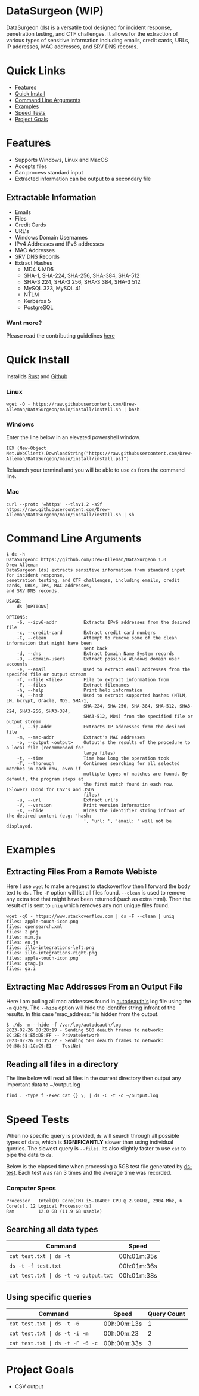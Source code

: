# DataSurgeon (WIP)
DataSurgeon (ds) is a versatile tool designed for incident response, penetration testing, and CTF challenges. It allows for the extraction of various types of sensitive information including emails, credit cards, URLs, IP addresses, MAC addresses, and SRV DNS records.

# Quick Links
* [Features](#features)
* [Quick Install](#quick-install)
* [Command Line Arguments](#command-line-arguments)
* [Examples](#examples)
* [Speed Tests](#speed-tests)
* [Project Goals](#project-goals)

# Features
* Supports Windows, Linux and MacOS
* Accepts files
* Can process standard input
* Extracted information can be output to a secondary file


## Extractable Information 
* Emails
* Files
* Credit Cards
* URL's
* Windows Domain Usernames
* IPv4 Addresses and IPv6 addresses
* MAC Addresses
* SRV DNS Records
* Extract Hashes
    - MD4 & MD5
    - SHA-1, SHA-224, SHA-256, SHA-384, SHA-512
    - SHA-3 224, SHA-3 256, SHA-3 384, SHA-3 512
    - MySQL 323, MySQL 41
    - NTLM
    - Kerberos 5
    - PostgreSQL

### Want more? 
Please read the contributing guidelines [here](https://github.com/Drew-Alleman/DataSurgeon/blob/main/CONTRIBUTING.md#adding-a-new-regex--extraction-feature)

# Quick Install
Installds 
[Rust](https://www.rust-lang.org/tools/install) and [Github](https://desktop.github.com/)
### Linux
```
wget -O - https://raw.githubusercontent.com/Drew-Alleman/DataSurgeon/main/install/install.sh | bash
```

### Windows 
Enter the line below in an elevated powershell window. 
```
IEX (New-Object Net.WebClient).DownloadString("https://raw.githubusercontent.com/Drew-Alleman/DataSurgeon/main/install/install.ps1")
```
Relaunch your terminal and you will be able to use ```ds``` from the command line.

### Mac
```
curl --proto '=https' --tlsv1.2 -sSf https://raw.githubusercontent.com/Drew-Alleman/DataSurgeon/main/install/install.sh | sh
```

# Command Line Arguments
```
$ ds -h 
DataSurgeon: https://github.com/Drew-Alleman/DataSurgeon 1.0
Drew Alleman
DataSurgeon (ds) extracts sensitive information from standard input for incident response,
penetration testing, and CTF challenges, including emails, credit cards, URLs, IPs, MAC addresses,
and SRV DNS records.

USAGE:
    ds [OPTIONS]

OPTIONS:
    -6, --ipv6-addr          Extracts IPv6 addresses from the desired file
    -c, --credit-card        Extract credit card numbers
    -C, --clean              Attempt to remove some of the clean information that might have been
                             sent back
    -d, --dns                Extract Domain Name System records
    -D, --domain-users       Extract possible Windows domain user accounts
    -e, --email              Used to extract email addresses from the specifed file or output stream
    -f, --file <file>        File to extract information from
    -F, --files              Extract filenames
    -h, --help               Print help information
    -H, --hash               Used to extract supported hashes (NTLM, LM, bcrypt, Oracle, MD5, SHA-1,
                             SHA-224, SHA-256, SHA-384, SHA-512, SHA3-224, SHA3-256, SHA3-384,
                             SHA3-512, MD4) from the specified file or output stream
    -i, --ip-addr            Extracts IP addresses from the desired file
    -m, --mac-addr           Extract's MAC addresses
    -o, --output <output>    Output's the results of the procedure to a local file (recommended for
                             large files)
    -t, --time               Time how long the operation took
    -T, --thorough           Continues searching for all selected matches in each row, even if
                             multiple types of matches are found. By default, the program stops at
                             the first match found in each row. (Slower) (Good for CSV's and JSON
                             files)
    -u, --url                Extract url's
    -V, --version            Print version information
    -X, --hide               Hides the identifier string infront of the desired content (e.g: 'hash:
                             ', 'url: ', 'email: ' will not be displayed.                          
```
# Examples
## Extracting Files From a Remote Webiste
Here I use ```wget``` to make a request to stackoverflow then I forward the body text to ```ds``` . The ```-F``` option will list all files found. ```--clean``` is used to remove any extra text that might have been returned (such as extra html). Then the result of is sent to ```uniq``` which removes any non unique files found.
```
wget -qO - https://www.stackoverflow.com | ds -F --clean | uniq                                                                                      
files: apple-touch-icon.png
files: opensearch.xml
files: 2.png
files: min.js
files: en.js
files: illo-integrations-left.png
files: illo-integrations-right.png
files: apple-touch-icon.png
files: gtag.js
files: ga.i
```

## Extracting Mac Addresses From an Output File
Here I am pulling all mac addresses found in [autodeauth's](https://github.com/Drew-Alleman/autodeauth) log file using the ```-m``` query. The ```--hide``` option will hide the identifer string infront of the results. In this case 'mac_address: ' is hidden from the output.
```
$ ./ds -m --hide -f /var/log/autodeauth/log     
2023-02-26 00:28:19 - Sending 500 deauth frames to network: BC:2E:48:E5:DE:FF -- PrivateNetwork
2023-02-26 00:35:22 - Sending 500 deauth frames to network: 90:58:51:1C:C9:E1 -- TestNet
```

## Reading all files in a directory
The line below will read all files in the current directory then output any important data to ~/output.log
```
find . -type f -exec cat {} \; | ds -C -t -o ~/output.log
```

# Speed Tests
When no specific query is provided, ```ds``` will search through all possible types of data, which is <b>SIGNIFICANTLY</b> slower than using individual queries. The slowest query is ```--files```. Its also slightly faster to use ```cat``` to pipe the data to ```ds```. 

Below is the elapsed time when processing a 5GB test file generated by [ds-test](https://github.com/Drew-Alleman/ds-test). Each test was ran 3 times and the average time was recorded.

### Computer Specs
```
Processor	Intel(R) Core(TM) i5-10400F CPU @ 2.90GHz, 2904 Mhz, 6 Core(s), 12 Logical Processor(s)
Ram         12.0 GB (11.9 GB usable)
```

## Searching all data types

Command         | Speed         
----------------|----------------
`cat test.txt \| ds -t` | 00h:01m:35s |
`ds -t -f test.txt` | 00h:01m:36s
`cat test.txt \| ds -t -o output.txt` | 00h:01m:38s

## Using specific queries

Command         | Speed          | Query Count
----------------|----------------|----------------
`cat test.txt \| ds -t -6` | 00h:00m:13s | 1
`cat test.txt \| ds -t -i -m` | 00h:00m:23 | 2
`cat test.txt \| ds -t -F -6 -c` | 00h:00m:33s | 3

# Project Goals
* CSV output
